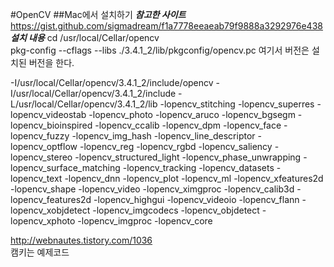 #OpenCV
##Mac에서 설치하기
***참고한 사이트***
https://gist.github.com/sigmadream/f1a7778eeaeab79f9888a3292976e438   
***설치 내용***
cd /usr/local/Cellar/opencv  
pkg-config --cflags --libs ./3.4.1_2/lib/pkgconfig/opencv.pc
여기서 버전은 설치된 버전을 한다.  

-I/usr/local/Cellar/opencv/3.4.1_2/include/opencv -I/usr/local/Cellar/opencv/3.4.1_2/include -L/usr/local/Cellar/opencv/3.4.1_2/lib -lopencv_stitching -lopencv_superres -lopencv_videostab -lopencv_photo -lopencv_aruco -lopencv_bgsegm -lopencv_bioinspired -lopencv_ccalib -lopencv_dpm -lopencv_face -lopencv_fuzzy -lopencv_img_hash -lopencv_line_descriptor -lopencv_optflow -lopencv_reg -lopencv_rgbd -lopencv_saliency -lopencv_stereo -lopencv_structured_light -lopencv_phase_unwrapping -lopencv_surface_matching -lopencv_tracking -lopencv_datasets -lopencv_text -lopencv_dnn -lopencv_plot -lopencv_ml -lopencv_xfeatures2d -lopencv_shape -lopencv_video -lopencv_ximgproc -lopencv_calib3d -lopencv_features2d -lopencv_highgui -lopencv_videoio -lopencv_flann -lopencv_xobjdetect -lopencv_imgcodecs -lopencv_objdetect -lopencv_xphoto -lopencv_imgproc -lopencv_core  

http://webnautes.tistory.com/1036  
캠키는 예제코드  

